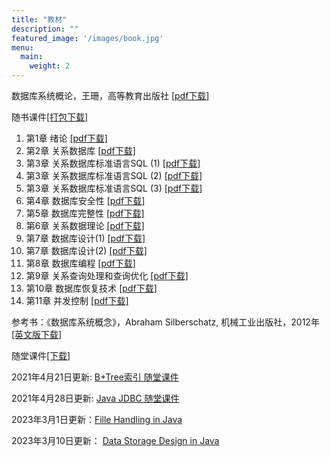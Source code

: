 ```yaml
---
title: "教材"
description: ""
featured_image: '/images/book.jpg'
menu:
  main:
    weight: 2
---
```


数据库系统概论，王珊，高等教育出版社 [[pdf下载]](/file/db_system_concepts_5th.pdf)

随书课件[[打包下载]](/file/db_slides/db_spring2021.zip)

1. 第1章 绪论 [[pdf下载]](/file/db_slides/ch_1.pdf)
1. 第2章 关系数据库 [[pdf下载]](/file/db_slides/ch_2.pdf)
1. 第3章 关系数据库标准语言SQL (1) [[pdf下载]](/file/db_slides/ch_3_1.pdf)
1. 第3章 关系数据库标准语言SQL (2) [[pdf下载]](/file/db_slides/ch_3_2.pdf)
1. 第3章 关系数据库标准语言SQL (3) [[pdf下载]](/file/db_slides/ch_3_3.pdf)
1. 第4章 数据库安全性 [[pdf下载]](/file/db_slides/ch_4.pdf)
1. 第5章 数据库完整性 [[pdf下载]](/file/db_slides/ch_5.pdf)
1. 第6章 关系数据理论 [[pdf下载]](/file/db_slides/ch_6.pdf)
1. 第7章 数据库设计(1) [[pdf下载]](/file/db_slides/ch_7_1.pdf)
1. 第7章 数据库设计(2) [[pdf下载]](/file/db_slides/ch_7_2.pdf)
1. 第8章 数据库编程 [[pdf下载]](/file/db_slides/ch_8.pdf)
1. 第9章 关系查询处理和查询优化 [[pdf下载]](/file/db_slides/ch_9.pdf)
1. 第10章 数据库恢复技术 [[pdf下载]](/file/db_slides/ch_10.pdf)
1. 第11章 并发控制 [[pdf下载]](/file/db_slides/ch_11.pdf)


参考书：《数据库系统概念》，Abraham Silberschatz, 机械工业出版社，2012年  [[英文版下载]](/file/Database_System_Concepts_6th_edition.pdf)

随堂课件[[下载]](/file/db-s21.pdf)

2021年4月21日更新: [B+Tree索引 随堂课件](/file/data_structures_and_optimization.pdf)

2021年4月28日更新: [Java JDBC 随堂课件](/file/java_jdbc.pdf)

2023年3月1日更新：[Fille Handling in Java](/file/file-handling-in-java.pdf) 

2023年3月10日更新： [Data Storage Design in Java](/file/data-storage-design-in-java.pdf) 